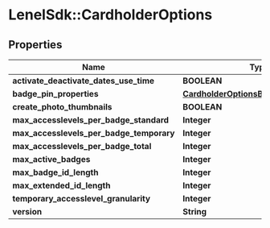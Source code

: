 # LenelSdk::CardholderOptions

## Properties
Name | Type | Description | Notes
------------ | ------------- | ------------- | -------------
**activate_deactivate_dates_use_time** | **BOOLEAN** |  | [optional] 
**badge_pin_properties** | [**CardholderOptionsBadgePinProperties**](CardholderOptionsBadgePinProperties.md) |  | [optional] 
**create_photo_thumbnails** | **BOOLEAN** |  | [optional] 
**max_accesslevels_per_badge_standard** | **Integer** |  | [optional] 
**max_accesslevels_per_badge_temporary** | **Integer** |  | [optional] 
**max_accesslevels_per_badge_total** | **Integer** |  | [optional] 
**max_active_badges** | **Integer** |  | [optional] 
**max_badge_id_length** | **Integer** |  | [optional] 
**max_extended_id_length** | **Integer** |  | [optional] 
**temporary_accesslevel_granularity** | **Integer** |  | [optional] 
**version** | **String** |  | [optional] 

